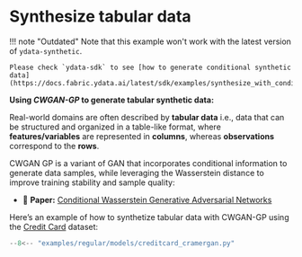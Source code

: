 # Synthesize tabular data

!!! note "Outdated"
    Note that this example won't work with the latest version of `ydata-synthetic`. 

    Please check `ydata-sdk` to see [how to generate conditional synthetic data](https://docs.fabric.ydata.ai/latest/sdk/examples/synthesize_with_conditional_sampling/).

**Using *CWGAN-GP* to generate tabular synthetic data:**

Real-world domains are often described by **tabular data** i.e., data that can be structured and organized in a table-like format, where **features/variables** are represented in **columns**, whereas **observations** correspond to the **rows**.

CWGAN GP is a variant of GAN that incorporates conditional information to generate data samples, while leveraging the Wasserstein distance to improve training stability and sample quality:

- 📑 **Paper:** [Conditional Wasserstein Generative Adversarial Networks](https://cameronfabbri.github.io/papers/conditionalWGAN.pdf)

Here’s an example of how to synthetize tabular data with CWGAN-GP using the [Credit Card](https://www.openml.org/search?type=data&sort=runs&id=1597&status=active) dataset:


```python
--8<-- "examples/regular/models/creditcard_cramergan.py"
```
